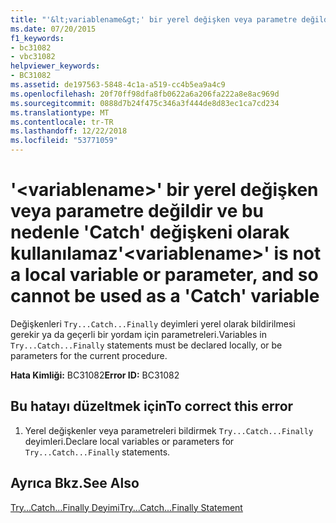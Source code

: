 ```yaml
---
title: "'&lt;variablename&gt;' bir yerel değişken veya parametre değildir ve bu nedenle 'Catch' değişkeni olarak kullanılamaz"
ms.date: 07/20/2015
f1_keywords:
- bc31082
- vbc31082
helpviewer_keywords:
- BC31082
ms.assetid: de197563-5848-4c1a-a519-cc4b5ea9a4c9
ms.openlocfilehash: 20f70ff98dfa8fb0622a6a206fa222a8e8ac969d
ms.sourcegitcommit: 0888d7b24f475c346a3f444de8d83ec1ca7cd234
ms.translationtype: MT
ms.contentlocale: tr-TR
ms.lasthandoff: 12/22/2018
ms.locfileid: "53771059"
---
```

# <a name="ltvariablenamegt-is-not-a-local-variable-or-parameter-and-so-cannot-be-used-as-a-catch-variable"></a><span data-ttu-id="a1ebe-102">'&lt;variablename&gt;' bir yerel değişken veya parametre değildir ve bu nedenle 'Catch' değişkeni olarak kullanılamaz</span><span class="sxs-lookup"><span data-stu-id="a1ebe-102">'&lt;variablename&gt;' is not a local variable or parameter, and so cannot be used as a 'Catch' variable</span></span>
<span data-ttu-id="a1ebe-103">Değişkenleri `Try...Catch...Finally` deyimleri yerel olarak bildirilmesi gerekir ya da geçerli bir yordam için parametreleri.</span><span class="sxs-lookup"><span data-stu-id="a1ebe-103">Variables in `Try...Catch...Finally` statements must be declared locally, or be parameters for the current procedure.</span></span>  
  
 <span data-ttu-id="a1ebe-104">**Hata Kimliği:** BC31082</span><span class="sxs-lookup"><span data-stu-id="a1ebe-104">**Error ID:** BC31082</span></span>  
  
## <a name="to-correct-this-error"></a><span data-ttu-id="a1ebe-105">Bu hatayı düzeltmek için</span><span class="sxs-lookup"><span data-stu-id="a1ebe-105">To correct this error</span></span>  
  
1.  <span data-ttu-id="a1ebe-106">Yerel değişkenler veya parametreleri bildirmek `Try...Catch...Finally` deyimleri.</span><span class="sxs-lookup"><span data-stu-id="a1ebe-106">Declare local variables or parameters for `Try...Catch...Finally` statements.</span></span>  
  
## <a name="see-also"></a><span data-ttu-id="a1ebe-107">Ayrıca Bkz.</span><span class="sxs-lookup"><span data-stu-id="a1ebe-107">See Also</span></span>  
 [<span data-ttu-id="a1ebe-108">Try...Catch...Finally Deyimi</span><span class="sxs-lookup"><span data-stu-id="a1ebe-108">Try...Catch...Finally Statement</span></span>](../../visual-basic/language-reference/statements/try-catch-finally-statement.md)
